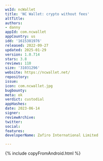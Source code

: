 ```yaml
---
wsId: ncWallet
title: 'NC Wallet: crypto without fees'
altTitle: 
authors:
- danny
appId: com.ncwallet
appCountry: us
idd: '1615381976'
released: 2022-09-27
updated: 2025-01-29
version: 1.0.714
stars: 3.8
reviews: 110
size: '31031296'
website: https://ncwallet.net/
repository: 
issue: 
icon: com.ncwallet.jpg
bugbounty: 
meta: ok
verdict: custodial
appHashes: 
date: 2023-06-14
signer: 
reviewArchive: 
twitter: 
social: 
features: 
developerName: Zafiro International Limited

---
```


{% include copyFromAndroid.html %}